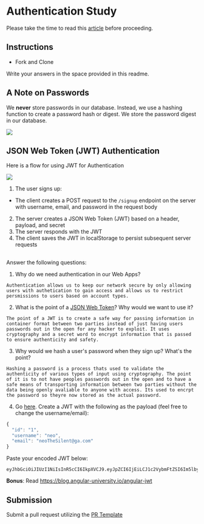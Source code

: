 # Authentication Study

Please take the time to read this [article](https://medium.com/ag-grid/a-plain-english-introduction-to-json-web-tokens-jwt-what-it-is-and-what-it-isnt-8076ca679843) before proceeding.

## Instructions

- Fork and Clone

Write your answers in the space provided in this readme.

## A Note on Passwords

We **never** store passwords in our database. Instead, we use a hashing function to create a password hash or digest. We store the password digest in our database.

![](password_digest.jpeg)

## JSON Web Token (JWT) Authentication

Here is a flow for using JWT for Authentication

![](jwt.jpeg)

1. The user signs up:

- The client creates a POST request to the `/signup` endpoint on the server with username, email, and password in the request body

2. The server creates a JSON Web Token (JWT) based on a header, payload, and secret
3. The server responds with the JWT
4. The client saves the JWT in localStorage to persist subsequent server requests

##

Answer the following questions:

1. Why do we need authentication in our Web Apps?

```
Authentication allows us to keep our network secure by only allowing users with authetication to gain access and allows us to restrict persmissions to users based on account types.
```

2. What is the point of a [JSON Web Token](https://jwt.io/introduction)? Why would we want to use it?

```
The point of a JWT is to create a safe way for passing information in container format between two parties instead of just having users passwords out in the open for any hacker to exploit. It uses cryptography and a secret word to encrypt information that is passed to ensure authenticity and safety.
```

3. Why would we hash a user's password when they sign up? What's the point?

```
Hashing a password is a process thats used to validate the authenticity of various types of input using cryptography. The point of it is to not have peoples passwords out in the open and to have a safe means of transporting information between two parties without the data being openly avaliable to anyone with access. Its used to encrpt the password so theyre now stored as the actual password.
```

4. Go [here](https://jwt.io). Create a JWT with the following as the payload (feel free to change the username/email):

```js
{
  "id": "1",
  "username": "neo",
  "email": "neoTheSilent@ga.com"
}
```

Paste your encoded JWT below:

```
eyJhbGciOiJIUzI1NiIsInR5cCI6IkpXVCJ9.eyJpZCI6IjEiLCJ1c2VybmFtZSI6Im5lbyIsImVtYWlsIjoibmVvVGhlU2lsZW50QGdhLmNvbSIsInN1YiI6IjEyMzQ1Njc4OTAiLCJuYW1lIjoiTWFyayBIYXJtb24iLCJpYXQiOjE1MTYyMzkwMjJ9.jn9wTHqkutkg6HVLNV_48WPKgzpW9dqtFAsd1v2bT1g
```

**Bonus**: Read https://blog.angular-university.io/angular-jwt

## Submission

Submit a pull request utilizing the [PR Template](https://github.com/SEI-R-2-22/template_pull_request)
